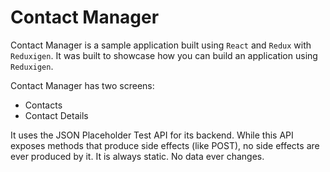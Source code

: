# Contact Manager

Contact Manager is a sample application built using `React` and `Redux` with `Reduxigen`. It was built to showcase how you can build an application using `Reduxigen`.

Contact Manager has two screens: 

* Contacts
* Contact Details

It uses the JSON Placeholder Test API for its backend. While this API exposes methods that produce side effects (like POST), no side effects are ever produced by it. It is always static. No data ever changes.